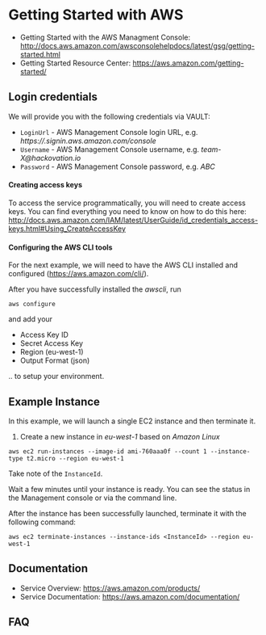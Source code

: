 Getting Started with AWS
========================
* Getting Started with the AWS Managment Console: http://docs.aws.amazon.com/awsconsolehelpdocs/latest/gsg/getting-started.html
* Getting Started Resource Center: https://aws.amazon.com/getting-started/

## Login credentials
We will provide you with the following credentials via VAULT:
* `LoginUrl` - AWS Management Console login URL, e.g. _https://<account-id>.signin.aws.amazon.com/console_
* `Username` - AWS Management Console username, e.g. _team-X@hackovation.io_
* `Password` - AWS Management Console password, e.g. _ABC_

#### Creating access keys
To access the service programmatically, you will need to create access keys. You can find everything you need to know on how to do this here: http://docs.aws.amazon.com/IAM/latest/UserGuide/id_credentials_access-keys.html#Using_CreateAccessKey

#### Configuring the AWS CLI tools
For the next example, we will need to have the AWS CLI installed and configured (https://aws.amazon.com/cli/).

After you have successfully installed the _awscli_, run
```
aws configure
```
and add your
* Access Key ID
* Secret Access Key
* Region (eu-west-1)
* Output Format (json)

.. to setup your environment.

## Example Instance

In this example, we will launch a single EC2 instance and then terminate it.

1. Create a new instance in _eu-west-1_ based on _Amazon Linux_
```
aws ec2 run-instances --image-id ami-760aaa0f --count 1 --instance-type t2.micro --region eu-west-1
```
Take note of the `InstanceId`.

Wait a few minutes until your instance is ready. You can see the status in the Management console or via the command line.

After the instance has been successfully launched, terminate it with the following command:

```
aws ec2 terminate-instances --instance-ids <InstanceId> --region eu-west-1
```

## Documentation
* Service Overview: https://aws.amazon.com/products/
* Service Documentation: https://aws.amazon.com/documentation/

## FAQ
